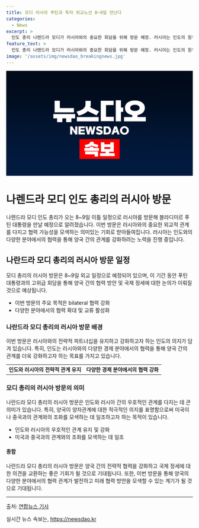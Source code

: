 ```yaml
---
title: 모디 러시아 푸틴과 독자 외교노선 8~9일 만난다
categories:
  - News
excerpt: >
  인도 총리 나렌드라 모디가 러시아와의 중요한 회담을 위해 방문 예정. 러시아는 인도의 원유 및 무기 공급국으로 중요한 역할을 한다. 이번 방문은 미국의 러시아 격리 정책에 도전하는 의도가 있다는 분석도 나온다. 특히, 중국과의 관계 강화로부터 벗어나려는 인도의 의지가 반영될 것으로 전망된다. 이번 회담에서는 군 협력, 5세대 전투기 공동 개발 등 다양한 사안에 대해 논의할 것으로 예상되지만 돌파구는 미비할 것으로 전망된다. 이에 따라 나렌드라 모디의 러시아 방문은 미국에 불편을 줄 수 있으며, 러시아 입장에서는 큰 의미를 갖는 것으로 분석된다.
feature_text: >
  인도 총리 나렌드라 모디가 러시아와의 중요한 회담을 위해 방문 예정. 러시아는 인도의 원유 및 무기 공급국으로 중요한 역할을 한다. 이번 방문은 미국의 러시아 격리 정책에 도전하는 의도가 있다는 분석도 나온다. 특히, 중국과의 관계 강화로부터 벗어나려는 인도의 의지가 반영될 것으로 전망된다. 이번 회담에서는 군 협력, 5세대 전투기 공동 개발 등 다양한 사안에 대해 논의할 것으로 예상되지만 돌파구는 미비할 것으로 전망된다. 이에 따라 나렌드라 모디의 러시아 방문은 미국에 불편을 줄 수 있으며, 러시아 입장에서는 큰 의미를 갖는 것으로 분석된다.
image: '/assets/img/newsdao_breakingnews.jpg'
---
```


<p><img src="/assets/img/newsdao_breakingnews.jpg" alt="pcversion 속보" /></p>

<h1 data-ke-size="size20">나렌드라 모디 인도 총리의 러시아 방문</h1>

<p data-ke-size="size16">나렌드라 모디 인도 총리가 오는 8~9일 이틀 일정으로 러시아를 방문해 블라디미르 푸틴 대통령을 만날 예정으로 알려졌습니다. 이번 방문은 러시아와의 중요한 외교적 관계를 다지고 협력 가능성을 모색하는 의미있는 기회로 받아들여집니다. 러시아는 인도와의 다양한 분야에서의 협력을 통해 양국 간의 관계를 강화하려는 노력을 진행 중입니다.</p>

<h2 data-ke-size="size26">나란드라 모디 총리의 러시아 방문 일정</h2>

<p data-ke-size="size16">모디 총리의 러시아 방문은 8~9일 외교 일정으로 예정되어 있으며, 이 기간 동안 푸틴 대통령과의 고위급 회담을 통해 양국 간의 협력 방안 및 국제 정세에 대한 논의가 이뤄질 것으로 예상됩니다.</p>

<ul>
<li>이번 방문의 주요 목적은 bilateral 협력 강화</li>
<li>다양한 분야에서의 협력 확대 및 교류 활성화</li>
</ul>

<h3 data-ke-size="size24">나란드라 모디 총리의 러시아 방문 배경</h3>

<p data-ke-size="size16">이번 방문은 러시아와의 전략적 파트너십을 유지하고 강화하고자 하는 인도의 의지가 담겨 있습니다. 특히, 인도는 러시아와의 다양한 경제 분야에서의 협력을 통해 양국 간의 관계를 더욱 강화하고자 하는 목표를 가지고 있습니다.</p>

<table>
  <tr>
    <td style="text-align: center; height: 17px;"><b>인도와 러시아의 전략적 관계 유지</b></td>
    <td style="text-align: center; height: 17px;"><b>다양한 경제 분야에서의 협력 강화</b></td>
  </tr>
</table>

<h3 data-ke-size="size24">모디 총리의 러시아 방문의 의미</h3>

<p data-ke-size="size16">나란드라 모디 총리의 러시아 방문은 인도와 러시아 간의 우호적인 관계를 다지는 데 큰 의미가 있습니다. 특히, 양국이 양자관계에 대한 적극적인 의지를 표명함으로써 미국이나 중국과의 관계와의 조화를 모색하는 데 일조하고자 하는 목적이 있습니다.</p>

<ul>
<li>인도와 러시아의 우호적인 관계 유지 및 강화</li>
<li>미국과 중국과의 관계와의 조화를 모색하는 데 일조</li>
</ul>

<h4 data-ke-size="size22">종합</h4>

<p data-ke-size="size16">나란드라 모디 총리의 러시아 방문은 양국 간의 전략적 협력을 강화하고 국제 정세에 대한 의견을 교환하는 좋은 기회가 될 것으로 기대됩니다. 또한, 이번 방문을 통해 양국의 다양한 분야에서의 협력 관계가 발전하고 미래 협력 방안을 모색할 수 있는 계기가 될 것으로 기대됩니다.</p>

<hr>

<p data-ke-size="size16">출처: <a href="https://www.yna.co.kr/view/AKR20220102118800073?input=1195m" target="_blank" rel="noopener">연합뉴스 기사</a></p>
실시간 뉴스 속보는, <a href="https://newsdao.kr" rel="dofollow">https://newsdao.kr</a>


